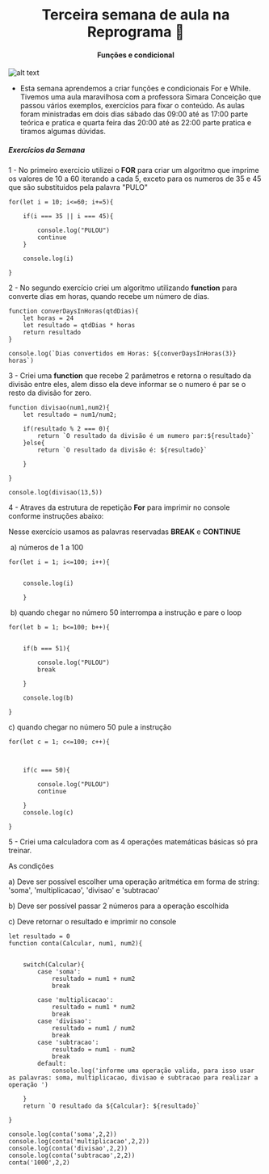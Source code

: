 <h1 align="center"> Terceira semana de aula na Reprograma 🚀 </h1>

<h4 align="center">  Funções e condicional  </h4>

![alt text ](https://acegif.com/wp-content/uploads/cat-typing-1.gif)



-  Esta semana aprendemos a criar funções e condicionais For e While. Tivemos uma aula maravilhosa com a professora Simara Conceição que passou vários exemplos, exercícios para fixar o conteúdo. As aulas foram ministradas em dois dias sábado das 09:00 até as 17:00 parte teórica e pratica e quarta feira das 20:00 até as 22:00 parte pratica e tiramos algumas dúvidas.



<h5> Exercícios da Semana</h5>

1 - No primeiro exercicio utilizei o **FOR** para criar um algoritmo que imprime os valores de 10 a 60 iterando a cada 5, exceto para os numeros de 35 e 45 que são substituidos pela palavra "PULO"

```
for(let i = 10; i<=60; i+=5){

    if(i === 35 || i === 45){
    
        console.log("PULOU")
        continue
    } 
    
    console.log(i)

}
```



2 - No segundo exercício criei um algoritmo utilizando **function** para converte dias em horas, quando recebe um número de dias.

```
function converDaysInHoras(qtdDias){
    let horas = 24
    let resultado = qtdDias * horas
    return resultado
}

console.log(`Dias convertidos em Horas: ${converDaysInHoras(3)} horas`)
```



3 - Criei uma **function** que recebe 2 parâmetros e retorna o resultado da divisão entre eles, alem disso ela deve informar se o numero é par se o resto da divisão for zero.

```
function divisao(num1,num2){
    let resultado = num1/num2;

    if(resultado % 2 === 0){
        return `O resultado da divisão é um numero par:${resultado}`
    }else{
        return `O resultado da divisão é: ${resultado}`
    
    }

}

console.log(divisao(13,5))
```



4 - Atraves da estrutura de repetição **For** para imprimir no console conforme instruções abaixo: 

Nesse exercício usamos as palavras reservadas **BREAK** e **CONTINUE**

​    a) números de 1 a 100  

```
for(let i = 1; i<=100; i++){
    

    console.log(i)
        
    }
```



​    b) quando chegar no número 50 interrompa a instrução e pare o loop 

```
for(let b = 1; b<=100; b++){
    

    if(b === 51){
    
        console.log("PULOU")
        break
    
    } 
    
    console.log(b)

}

```



 c) quando chegar no número 50 pule a instrução 

```
for(let c = 1; c<=100; c++){
    
    

    if(c === 50){
    
        console.log("PULOU")
        continue
        
    } 
    console.log(c)

}
```

5 - Criei uma calculadora com as 4 operações matemáticas básicas só pra treinar.

As condições

a) Deve ser possível escolher uma operação aritmética em forma de string: 'soma', 'multiplicacao', 'divisao' e 'subtracao'

b) Deve ser possível passar 2 números para a operação escolhida

c) Deve retornar o resultado e imprimir no console

```
let resultado = 0
function conta(Calcular, num1, num2){
    

    switch(Calcular){
        case 'soma':
            resultado = num1 + num2
            break
        
        case 'multiplicacao':
            resultado = num1 * num2
            break
        case 'divisao':
            resultado = num1 / num2
            break
        case 'subtracao':
            resultado = num1 - num2
            break
        default:
            console.log('informe uma operação valida, para isso usar as palavras: soma, multiplicacao, divisao e subtracao para realizar a operação ') 

    }
    return `O resultado da ${Calcular}: ${resultado}`

}

console.log(conta('soma',2,2))
console.log(conta('multiplicacao',2,2))
console.log(conta('divisao',2,2))
console.log(conta('subtracao',2,2))
conta('1000',2,2)
```

